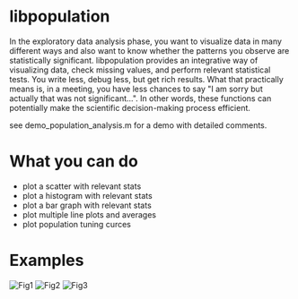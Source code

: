 # libpopulation

In the exploratory data analysis phase, you want to visualize data in many different ways and also want to know whether the patterns you observe are statistically significant. libpopulation provides an integrative way of visualizing data, check missing values, and perform relevant statistical tests. You write less, debug less, but get rich results. 
What that practically means is, in a meeting, you have less chances to say "I am sorry but actually that was not significant...". In other words, these functions can potentially make the scientific decision-making process efficient.

see demo_population_analysis.m for a demo with detailed comments.

# What you can do

- plot a scatter with relevant stats
- plot a histogram with relevant stats
- plot a bar graph with relevant stats
- plot multiple line plots and averages
- plot population tuning curces

# Examples

![Fig1](https://github.com/hkim09/libkm/blob/master/libpopulation/demo_Fig1.png)
![Fig2](https://github.com/hkim09/libkm/blob/master/libpopulation/demo_Fig2.png)
![Fig3](https://github.com/hkim09/libkm/blob/master/libpopulation/demo_Fig3.png)
